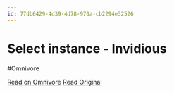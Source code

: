 ```yaml
---
id: 77db6429-4d39-4d78-970a-cb2294e32526
---
```


# Select instance - Invidious
#Omnivore

[Read on Omnivore](https://omnivore.app/me/https-redirect-invidious-io-watch-v-v-vu-nwk-hu-1-i-8-18e6bbad2ef)
[Read Original](https://redirect.invidious.io/watch?v=VVuNWKHu1i8)

